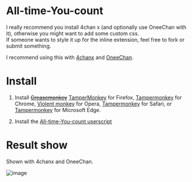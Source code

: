 # All-time-You-count
I really recommend you install 4chan x (and optionally use OneeChan with it), otherwise you might want to add some custom css.  
If someone wants to style it up for the inline extension, feel free to fork or submit something.

I recommend using this with [4chanx](https://github.com/ccd0/4chan-x) and [OneeChan](https://github.com/KevinParnell/OneeChan).

# Install

1. Install ~~[Greasemonkey](https://addons.mozilla.org/en-US/firefox/addon/greasemonkey/)~~ [TamperMonkey](https://addons.mozilla.org/en-US/firefox/addon/tampermonkey/) for Firefox,
[Tampermonkey](https://chrome.google.com/webstore/detail/tampermonkey/dhdgffkkebhmkfjojejmpbldmpobfkfo) for Chrome,
[Violent monkey](https://addons.opera.com/en/extensions/details/violent-monkey/) for Opera,
[Tampermonkey](https://safari-extensions.apple.com/details/?id=net.tampermonkey.safari-G3XV72R5TC) for Safari, or
[Tampermonkey](https://www.microsoft.com/en-us/p/tampermonkey/9nblggh5162s?rtc=1&activetab=pivot:overviewtab) for Microsoft Edge.

2. Install the [All-time-You-count userscript](https://github.com/KevinParnell/All-time-You-count/raw/master/All-time_You_count.user.js)

# Result show
Shown with 4chanx and OneeChan.

![image](https://raw.githubusercontent.com/KevinParnell/All-time-You-count/img/you_count)
